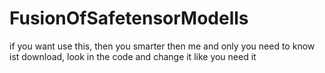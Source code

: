 # FusionOfSafetensorModells
if you want use this, then you smarter then me and only you need to know ist download, look in the code and change it like you need it 
